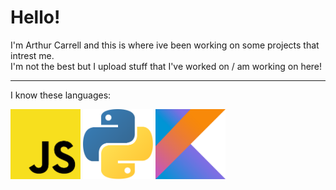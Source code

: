 # Hello!

I'm Arthur Carrell and this is where ive been working on some projects that intrest me.  
I'm not the best but I upload stuff that I've worked on / am working on here!

---
I know these languages:    
  
<img src="js_logo.png" alt="Javascript" width="112" height="112"> <img src="python_logo.png" alt="Python" width="112" height="112"> <img src="kotlin_logo.png" alt="Kotlin" width="112" height="112">
